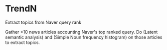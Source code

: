 # TrendN
Extract topics from Naver query rank

Gather <10 news articles accounting Naver's top ranked query.
Do (Latent semantic analysis) and (Simple Noun frequency histogram) on those articles to extract topics.
